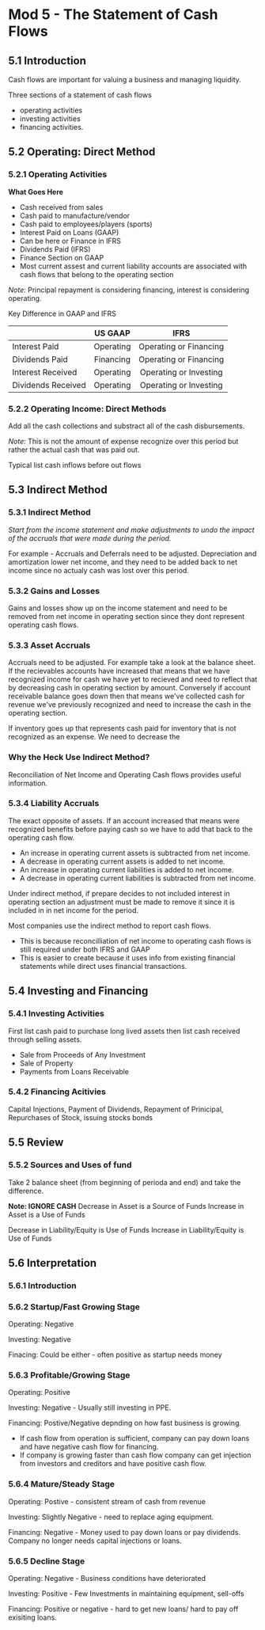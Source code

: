 # Mod 5 - The Statement of Cash Flows
## 5.1 Introduction

Cash flows are important for valuing a business and managing liquidity.

Three sections of a statement of cash flows
 + operating activities
 + investing activities
 + financing activities.


## 5.2 Operating: Direct Method
### 5.2.1 Operating Activities

**What Goes Here**

+ Cash received from sales
+ Cash paid to manufacture/vendor
+ Cash paid to employees/players (sports)
+ Interest Paid on Loans (GAAP) 
 + Can be here or Finance in IFRS
+ Dividends Paid (IFRS)
 + Finance Section on GAAP
+ Most current assest and current liability accounts are associated with cash flows that belong to the operating section

*Note:* Principal repayment is considering financing, interest is considering operating.

Key Difference in GAAP and IFRS

||US GAAP|IFRS|
|:--|:--:|:--:|
|Interest Paid| Operating | Operating or Financing |
|Dividends Paid | Financing | Operating or Financing |
|Interest Received | Operating | Operating or Investing |
|Dividends Received | Operating | Operating or Investing |

### 5.2.2 Operating Income: Direct Methods

Add all the cash collections and substract all of the cash disbursements.

*Note:* This is not the amount of expense recognize over this period but rather the actual cash that was paid out. 

Typical list cash inflows before out flows

##  5.3 Indirect Method
### 5.3.1 Indirect Method

_Start from the income statement and make adjustments to undo the impact of the accruals that were made during the period._

For example - Accruals and Deferrals need to be adjusted.  Depreciation and amortization lower net income, and they need to be added back to net income since no actualy cash was lost over this period.

### 5.3.2 Gains and Losses
Gains and losses show up on the income statement and need to be removed from net income in operating section since they dont represent operating cash flows.

### 5.3.3 Asset Accruals

Accruals need to be adjusted.  For example take a look at the balance sheet.  If the recievables accounts have increased that means that we have recognized income for cash we have yet to recieved and need to reflect that by decreasing cash in operating section by amount.  Conversely if account receivable balance goes down then that means we've collected cash for revenue we've previously recognized and need to increase the cash in the operating section.

If inventory goes up that represents cash paid for inventory that is not recognized as an expense.  We need to decrease the 

### Why the Heck Use Indirect Method?
Reconciliation of Net Income and Operating Cash flows provides useful information.

### 5.3.4 Liability Accruals

The exact opposite of assets.  If an account increased that means were recognized benefits before paying cash so we have to add that back to the operating cash flow.

+ An increase in operating current assets is subtracted from net income.
+ A decrease in operating current assets is added to net income.
+ An increase in operating current liabilities is added to net income.
+ A decrease in operating current liabilities is subtracted from net income.  

Under indirect method, if prepare decides to not included interest in operating section an adjustment must be made to remove it since it is included in in net income for the period.

Most companies use the indirect method to report cash flows.
 + This is because reconcilliation of net income to operating cash flows is still required under both IFRS and GAAP
 + This is easier to create because it uses info from existing financial statements while direct uses financial transactions.

## 5.4 Investing and Financing

### 5.4.1 Investing Activities
 
First list cash paid to purchase long lived assets then list cash received through selling assets.

+ Sale from Proceeds of Any Investment
+ Sale of Property
+ Payments from Loans Receivable

### 5.4.2 Financing Acitivies

Capital Injections, Payment of Dividends, Repayment of Prinicipal, Repurchases of Stock, issuing stocks bonds

## 5.5 Review

### 5.5.2 Sources and Uses of fund

Take 2 balance sheet (from beginning of perioda and end) and take the difference.

**Note: IGNORE CASH**
Decrease in Asset is a Source of Funds
Increase in Asset is a Use of Funds

Decrease in Liability/Equity is Use of Funds
Increase in Liability/Equity is Use of Funds

## 5.6 Interpretation
### 5.6.1 Introduction

### 5.6.2 Startup/Fast Growing Stage

Operating: Negative

Investing: Negative

Finacing: Could be either - often positive as startup needs money


### 5.6.3 Profitable/Growing Stage

Operating: Positive

Investing: Negative - Usually still investing in PPE.

Financing: Postive/Negative depnding on how fast business is growing.
 + If cash flow from operation is sufficient, company can pay down loans and have negative cash flow for financing.
 + If company is growing faster than cash flow company can get injection from investors and creditors and have positive cash flow.
 
### 5.6.4 Mature/Steady Stage

Operating: Postive - consistent stream of cash from revenue

Investing: Slightly Negative - need to replace aging equipment.

Financing: Negative - Money used to pay down loans or pay dividends. Company no longer needs capital injections or loans.


### 5.6.5 Decline Stage

Operating: Negative - Business conditions have deteriorated

Investing: Positive - Few Investments in maintaining equipment, sell-offs

Financing: Positive or negative - hard to get new loans/ hard to pay off exisiting loans.
